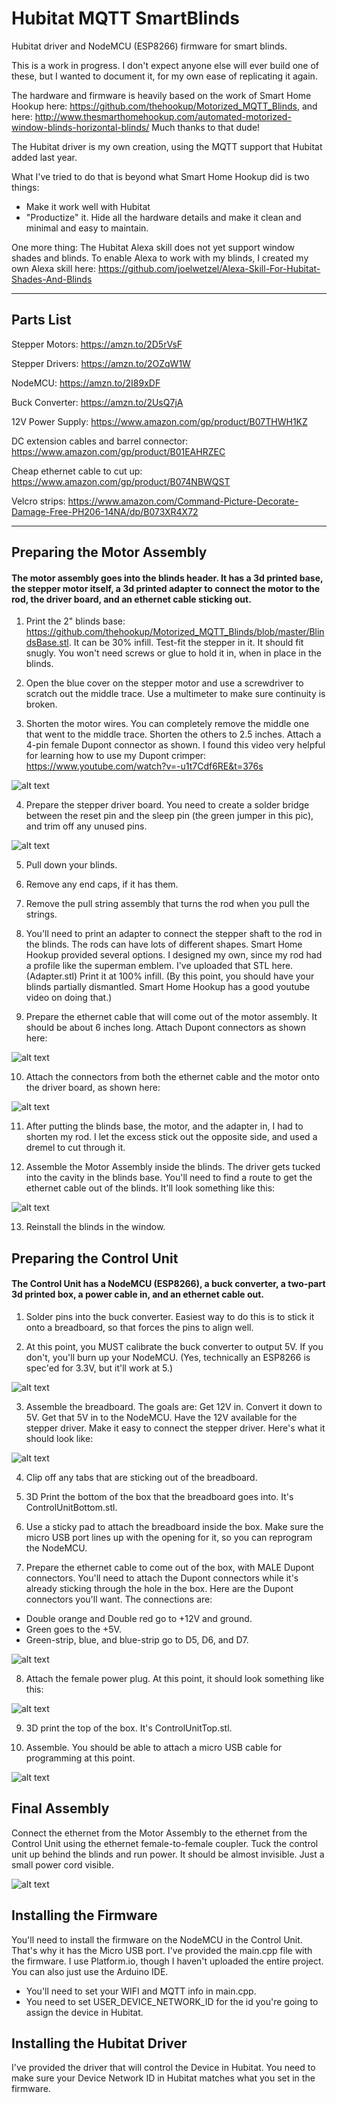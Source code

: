 # Hubitat MQTT SmartBlinds
Hubitat driver and NodeMCU (ESP8266) firmware for smart blinds.

This is a work in progress.  I don't expect anyone else will ever build one of these, but I wanted to document it, for my own ease of replicating it again.

The hardware and firmware is heavily based on the work of Smart Home Hookup here:  https://github.com/thehookup/Motorized_MQTT_Blinds, and here:  http://www.thesmarthomehookup.com/automated-motorized-window-blinds-horizontal-blinds/  Much thanks to that dude!

The Hubitat driver is my own creation, using the MQTT support that Hubitat added last year.

What I've tried to do that is beyond what Smart Home Hookup did is two things:
- Make it work well with Hubitat
- "Productize" it.  Hide all the hardware details and make it clean and minimal and easy to maintain.

One more thing:  The Hubitat Alexa skill does not yet support window shades and blinds.  To enable Alexa to work with my blinds, I created my own Alexa skill here:  https://github.com/joelwetzel/Alexa-Skill-For-Hubitat-Shades-And-Blinds

----------

## Parts List
Stepper Motors: https://amzn.to/2D5rVsF

Stepper Drivers: https://amzn.to/2OZqW1W

NodeMCU: https://amzn.to/2I89xDF

Buck Converter: https://amzn.to/2UsQ7jA

12V Power Supply: https://www.amazon.com/gp/product/B07THWH1KZ

DC extension cables and barrel connector:  https://www.amazon.com/gp/product/B01EAHRZEC

Cheap ethernet cable to cut up:  https://www.amazon.com/gp/product/B074NBWQST

Velcro strips:  https://www.amazon.com/Command-Picture-Decorate-Damage-Free-PH206-14NA/dp/B073XR4X72

----------

## Preparing the Motor Assembly

#### The motor assembly goes into the blinds header.  It has a 3d printed base, the stepper motor itself, a 3d printed adapter to connect the motor to the rod, the driver board, and an ethernet cable sticking out.

1. Print the 2" blinds base:  https://github.com/thehookup/Motorized_MQTT_Blinds/blob/master/BlindsBase.stl.  It can be 30% infill.  Test-fit the stepper in it.  It should fit snugly.  You won't need screws or glue to hold it in, when in place in the blinds.

2. Open the blue cover on the stepper motor and use a screwdriver to scratch out the middle trace.  Use a multimeter to make sure continuity is broken.

3. Shorten the motor wires.  You can completely remove the middle one that went to the middle trace.  Shorten the others to 2.5 inches.  Attach a 4-pin female Dupont connector as shown.  I found this video very helpful for learning how to use my Dupont crimper:  https://www.youtube.com/watch?v=-u1t7Cdf6RE&t=376s

![alt text](https://github.com/joelwetzel/Hubitat-MQTT-SmartBlinds/blob/master/images/motorConnector.jpeg)

4. Prepare the stepper driver board.  You need to create a solder bridge between the reset pin and the sleep pin (the green jumper in this pic), and trim off any unused pins.

![alt text](https://github.com/joelwetzel/Hubitat-MQTT-SmartBlinds/blob/master/images/SolderBridgeOnDriver.png)

5. Pull down your blinds.
6. Remove any end caps, if it has them.
7. Remove the pull string assembly that turns the rod when you pull the strings.

8. You'll need to print an adapter to connect the stepper shaft to the rod in the blinds.  The rods can have lots of different shapes.  Smart Home Hookup provided several options.  I designed my own, since my rod had a profile like the superman emblem.  I've uploaded that STL here. (Adapter.stl)  Print it at 100% infill.  (By this point, you should have your blinds partially dismantled.  Smart Home Hookup has a good youtube video on doing that.)

9. Prepare the ethernet cable that will come out of the motor assembly.  It should be about 6 inches long.  Attach Dupont connectors as shown here:

![alt text](https://github.com/joelwetzel/Hubitat-MQTT-SmartBlinds/blob/master/images/motorAssemblyEthernet.jpg)

10. Attach the connectors from both the ethernet cable and the motor onto the driver board, as shown here:

![alt text](https://github.com/joelwetzel/Hubitat-MQTT-SmartBlinds/blob/master/images/driverConnections.jpg)

11. After putting the blinds base, the motor, and the adapter in, I had to shorten my rod.  I let the excess stick out the opposite side, and used a dremel to cut through it.

12. Assemble the Motor Assembly inside the blinds.  The driver gets tucked into the cavity in the blinds base.  You'll need to find a route to get the ethernet cable out of the blinds.  It'll look something like this:

![alt text](https://github.com/joelwetzel/Hubitat-MQTT-SmartBlinds/blob/master/images/finishedMotorAssembly.jpeg)

13. Reinstall the blinds in the window.


## Preparing the Control Unit

#### The Control Unit has a NodeMCU (ESP8266), a buck converter, a two-part 3d printed box, a power cable in, and an ethernet cable out.

1. Solder pins into the buck converter.  Easiest way to do this is to stick it onto a breadboard, so that forces the pins to align well.

2. At this point, you MUST calibrate the buck converter to output 5V.  If you don't, you'll burn up your NodeMCU.  (Yes, technically an ESP8266 is spec'ed for 3.3V, but it'll work at 5.)

![alt text](https://github.com/joelwetzel/Hubitat-MQTT-SmartBlinds/blob/master/images/BuckConverter5V.png)

3. Assemble the breadboard.  The goals are:  Get 12V in.  Convert it down to 5V.  Get that 5V in to the NodeMCU.  Have the 12V available for the stepper driver.  Make it easy to connect the stepper driver.  Here's what it should look like:

![alt text](https://github.com/joelwetzel/Hubitat-MQTT-SmartBlinds/blob/master/images/AssembledBreadboard.jpg)

4. Clip off any tabs that are sticking out of the breadboard.

5. 3D Print the bottom of the box that the breadboard goes into.  It's ControlUnitBottom.stl.

6. Use a sticky pad to attach the breadboard inside the box.  Make sure the micro USB port lines up with the opening for it, so you can reprogram the NodeMCU.

7. Prepare the ethernet cable to come out of the box, with MALE Dupont connectors.  You'll need to attach the Dupont connectors while it's already sticking through the hole in the box.  Here are the Dupont connectors you'll want. The connections are:

  - Double orange and Double red go to +12V and ground.
  - Green goes to the +5V.
  - Green-strip, blue, and blue-strip go to D5, D6, and D7.

![alt text](https://github.com/joelwetzel/Hubitat-MQTT-SmartBlinds/blob/master/images/ConnectionsOnBreadboard2.jpeg)

8. Attach the female power plug.  At this point, it should look something like this:

![alt text](https://github.com/joelwetzel/Hubitat-MQTT-SmartBlinds/blob/master/images/assembledControlUnit.jpg)

9. 3D print the top of the box.  It's ControlUnitTop.stl.

10. Assemble.  You should be able to attach a micro USB cable for programming at this point.

![alt text](https://github.com/joelwetzel/Hubitat-MQTT-SmartBlinds/blob/master/images/finishedControlUnit.jpg)

## Final Assembly
Connect the ethernet from the Motor Assembly to the ethernet from the Control Unit using the ethernet female-to-female coupler.  Tuck the control unit up behind the blinds and run power.  It should be almost invisible.  Just a small power cord visible.

![alt text](https://github.com/joelwetzel/Hubitat-MQTT-SmartBlinds/blob/master/images/finalAssembly.jpg)

## Installing the Firmware
You'll need to install the firmware on the NodeMCU in the Control Unit.  That's why it has the Micro USB port.  I've provided the main.cpp file with the firmware.  I use Platform.io, though I haven't uploaded the entire project.  You can also just use the Arduino IDE.
- You'll need to set your WIFI and MQTT info in main.cpp.
- You need to set USER_DEVICE_NETWORK_ID for the id you're going to assign the device in Hubitat.

## Installing the Hubitat Driver
I've provided the driver that will control the Device in Hubitat.  You need to make sure your Device Network ID in Hubitat matches what you set in the firmware.

